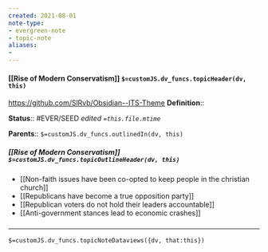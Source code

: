 ```yaml
---
created: 2021-08-01
note-type: 
- evergreen-note
- topic-note
aliases:
- 
---
```

 
#### [[Rise of Modern Conservatism]] `$=customJS.dv_funcs.topicHeader(dv, this)`

 https://github.com/SlRvb/Obsidian--ITS-Theme
**Definition**::

**Status**:: #EVER/SEED 
*edited `=this.file.mtime`*

**Parents**:: 
`$=customJS.dv_funcs.outlinedIn(dv, this)`

##### [[Rise of Modern Conservatism]] `$=customJS.dv_funcs.topicOutlineHeader(dv, this)`
- [[Non-faith issues have been co-opted to keep people in the christian church]]
- [[Republicans have become a true opposition party]]
- [[Republican voters do not hold their leaders accountable]]
- [[Anti-government stances lead to economic crashes]]

### <hr class="dataviews"/>

`$=customJS.dv_funcs.topicNoteDataviews({dv, that:this})`


